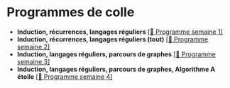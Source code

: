 # Programmes de colle 

- **Induction, récurrences, langages réguliers** [[:bookmark: Programme semaine 1]](colle1.pdf)
- **Induction, récurrences, langages réguliers (tout)** [[:bookmark: Programme semaine 2]](colle2.pdf)
- **Induction, langages réguliers, parcours de graphes** [[:bookmark: Programme semaine 3]](colle3.pdf)
- **Induction, langages réguliers, parcours de graphes, Algorithme A étoile** [[:bookmark: Programme semaine 4]](colle4.pdf)
